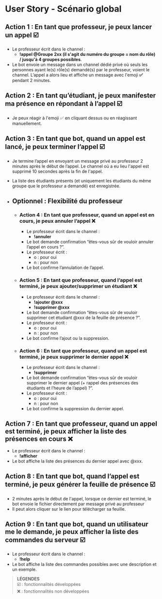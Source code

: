 # User Story - Scénario global



## Action 1 : En tant que professeur, je peux lancer un appel :ballot_box_with_check: 

* Le professeur écrit dans le channel :
    * **!appel @Groupe 2xx (il s'agit du numéro du groupe = nom du rôle) / jusqu'à 4 groupes possibles**.
* Le bot envoie un message dans un channel dédié privé où seuls les personnes ayant le(s) rôle(s) demandé(s) par le professeur, voient le channel. L’appel a alors lieu et affiche un message avec l'emoji **:white_check_mark:** pendant 2 minutes.


## Action 2 : En tant qu’étudiant, je peux manifester ma présence en répondant à l’appel :ballot_box_with_check: 

* Je peux réagir à l'emoji :white_check_mark: en cliquant dessus ou en réagissant manuellement.


## Action 3 : En tant que bot, quand un appel est lancé, je peux terminer l’appel :ballot_box_with_check: 

* Je termine l’appel en envoyant un message privé au professeur 2 minutes après le début de l’appel. Le channel où a eu lieu l'appel est supprimé 10 secondes après la fin de l'appel.
* La liste des étudiants présents (et uniquement les étudiants du même groupe que le professeur a demandé) est enregistrée.


* ## Optionnel : Flexibilité du professeur

    * ### Action 4 : En tant que professeur, quand un appel est en cours, je peux annuler l’appel :x: 

        * Le professeur écrit dans le channel :
            * **!annuler**
        * Le bot demande confirmation “êtes-vous sûr de vouloir annuler l’appel en cours ?”.
        * Le professeur écrit :
            * o : pour oui
            * n : pour non
        * Le bot confirme l’annulation de l’appel.


    * ### Action 5 : En tant que professeur, quand l’appel est terminé, je peux ajouter/supprimer un étudiant :x: 

        * Le professeur écrit dans le channel :
            * **!ajouter @xxx**
            * **!supprimer @xxx**
        * Le bot demande confirmation “êtes-vous sûr de vouloir supprimer cet étudiant @xxx de la feuille de présence ?”.
        * Le professeur écrit :
            * o : pour oui
            * n : pour non
        * Le bot confirme l’ajout ou la suppression.


    * ### Action 6 : En tant que professeur, quand un appel est terminé, je peux supprimer le dernier appel :x: 

        * Le professeur écrit dans le channel :
            * **!supprimer**
        * Le bot demande confirmation “êtes-vous sûr de vouloir supprimer le dernier appel (+ rappel des présences des étudiants et l’heure de l’appel) ?”.
        * Le professeur écrit :
            * o : pour oui
            * n : pour non
        * Le bot confirme la suppression du dernier appel.


## Action 7 : En tant que professeur, quand un appel est terminé, je peux afficher la liste des présences en cours :x: 

* Le professeur écrit dans le channel :
    * **!afficher**
* Le bot affiche la liste des présences du dernier appel avec @xxx.


## Action 8 : En tant que bot, quand l’appel est terminé, je peux générer la feuille de présence :ballot_box_with_check: 

* 2 minutes après le début de l'appel, lorsque ce dernier est terminé, le bot envoie le fichier directement par message privé au professeur
* Il peut alors cliquer sur le lien pour télécharger sa feuille.


## Action 9 : En tant que bot, quand un utilisateur me le demande, je peux afficher la liste des commandes du serveur :ballot_box_with_check: 

* Le professeur écrit dans le channel :
    * **!help**
* Le bot affiche la liste des commandes possibles avec une description et un exemple.



> **LÉGENDES**  
> :ballot_box_with_check: : fonctionnalités développées  
> :x: : fonctionnalités non développées